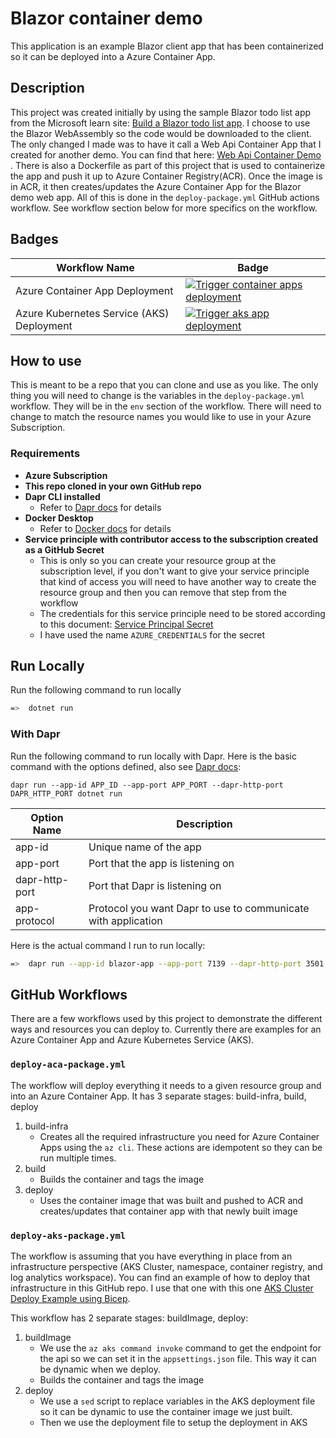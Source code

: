 # Blazor container demo

This application is an example Blazor client app that has been containerized so it can be deployed into a Azure Container App.

## Description

This project was created initially by using the sample Blazor todo list app from the Microsoft learn site:  [Build a Blazor todo list app](https://learn.microsoft.com/en-us/aspnet/core/blazor/tutorials/build-a-blazor-app?view=aspnetcore-6.0&pivots=webassembly).  I choose to use the Blazor WebAssembly so the code would be downloaded to the client.  The only changed I made was to have it call a Web Api Container App that I created for another demo.  You can find that here:  [Web Api Container Demo](https://github.com/anotherRedbeard/web-api-demo-container) . There is also a Dockerfile as part of this project that is used to containerize the app and push it up to Azure Container Registry(ACR).  Once the image is in ACR, it then creates/updates the Azure Container App for the Blazor demo web app.  All of this is done in the `deploy-package.yml` GitHub actions workflow.  See workflow section below for more specifics on the workflow.

## Badges

| Workflow Name     | Badge |
| ----------- | ----------- |
| Azure Container App Deployment | [![Trigger container apps deployment](https://github.com/anotherRedbeard/blazor-demo-container/actions/workflows/deploy-aca-package.yml/badge.svg)](https://github.com/anotherRedbeard/blazor-demo-container/actions/workflows/deploy-aca-package.yml) |
| Azure Kubernetes Service (AKS) Deployment | [![Trigger aks app deployment](https://github.com/anotherRedbeard/blazor-demo-container/actions/workflows/deploy-aks-package.yml/badge.svg)](https://github.com/anotherRedbeard/blazor-demo-container/actions/workflows/deploy-aks-package.yml) |

## How to use

This is meant to be a repo that you can clone and use as you like.  The only thing you will need to change is the variables in the `deploy-package.yml` workflow.  They will be in the `env` section of the workflow.  There will need to change to match the resource names you would like to use in your Azure Subscription.

### Requirements

- **Azure Subscription**
- **This repo cloned in your own GitHub repo**
- **Dapr CLI installed**
  - Refer to [Dapr docs](https://docs.dapr.io/getting-started/install-dapr-cli/) for details
- **Docker Desktop**
  - Refer to [Docker docs](https://www.docker.com/products/docker-desktop/) for details
- **Service principle with contributor access to the subscription created as a GitHub Secret**
  - This is only so you can create your resource group at the subscription level, if you don't want to give your service principle that kind of access you will need to have another way to create the resource group and then you can remove that step from the workflow
  - The credentials for this service principle need to be stored according to this document:  [Service Principal Secret](https://learn.microsoft.com/en-us/azure/developer/github/connect-from-azure?tabs=azure-portal%2Clinux#use-the-azure-login-action-with-a-service-principal-secret)
  - I have used the name `AZURE_CREDENTIALS` for the secret

## Run Locally

Run the following command to run locally

```bash
=>  dotnet run
```

### With Dapr

Run the following command to run locally with Dapr.  Here is the basic command with the options defined, also see [Dapr docs](https://docs.dapr.io/reference/cli/dapr-run/):

  `dapr run --app-id APP_ID --app-port APP_PORT --dapr-http-port DAPR_HTTP_PORT dotnet run`

| Option Name | Description |
| -------- | -------- |
| app-id   | Unique name of the app   |
| app-port   | Port that the app is listening on   |
| dapr-http-port   | Port that Dapr is listening on   |
| app-protocol   | Protocol you want Dapr to use to communicate with application   |

Here is the actual command I run to run locally:

  ```bash
  =>  dapr run --app-id blazor-app --app-port 7139 --dapr-http-port 3501 --app-protocol https dotnet run
  ```

## GitHub Workflows

There are a few workflows used by this project to demonstrate the different ways and resources you can deploy to.  Currently there are examples for an Azure Container App and Azure Kubernetes Service (AKS).

### `deploy-aca-package.yml`

The workflow will deploy everything it needs to a given resource group and into an Azure Container App.  It has 3 separate stages: build-infra, build, deploy

1. build-infra
    - Creates all the required infrastructure you need for Azure Container Apps using the `az cli`.  These actions are idempotent so they can be run multiple times.
2. build
    - Builds the container and tags the image
3. deploy
    - Uses the container image that was built and pushed to ACR and creates/updates that container app with that newly built image

### `deploy-aks-package.yml`

The workflow is assuming that you have everything in place from an infrastructure perspective (AKS Cluster, namespace, container registry, and log analytics workspace).  You can find an example of how to deploy that infrastructure in this GitHub repo.  I use that one with this one [AKS Cluster Deploy Example using Bicep](https://github.com/anotherRedbeard/web-api-demo-container/blob/main/.github/workflows/deploy-aks-package.yaml#L25).

This workflow has 2 separate stages: buildImage, deploy:

1. buildImage
    - We use the `az aks command invoke` command to get the endpoint for the api so we can set it in the `appsettings.json` file.  This way it can be dynamic when we deploy.
    - Builds the container and tags the image
2. deploy
    - We use a `sed` script to replace variables in the AKS deployment file so it can be dynamic to use the container image we just built.
    - Then we use the deployment file to setup the deployment in AKS
